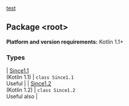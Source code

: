 [test](test/index)

## Package &lt;root&gt;

**Platform and version requirements:** Kotlin 1.1+

### Types

| [Since1.1](test/-since1.1/index)<br>(Kotlin 1.1) | `class Since1.1`<br>Useful |
| [Since1.2](test/-since1.2/index)<br>(Kotlin 1.2) | `class Since1.2`<br>Useful also |

